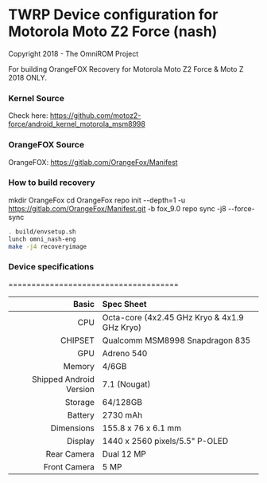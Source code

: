 # TWRP Device configuration for Motorola Moto Z2 Force (nash)

Copyright 2018 - The OmniROM Project

For building OrangeFOX Recovery for Motorola Moto Z2 Force & Moto Z 2018 ONLY.

### Kernel Source
Check here: https://github.com/motoz2-force/android_kernel_motorola_msm8998

### OrangeFOX Source
OrangeFOX: https://gitlab.com/OrangeFox/Manifest

### How to build recovery
mkdir OrangeFox
cd OrangeFox
repo init --depth=1 -u https://gitlab.com/OrangeFox/Manifest.git -b fox_9.0
repo sync -j8 --force-sync

```sh
. build/envsetup.sh
lunch omni_nash-eng
make -j4 recoveryimage
```

### Device specifications
=====================================

Basic   | Spec Sheet
-------:|:-------------------------
CPU     | Octa-core (4x2.45 GHz Kryo & 4x1.9 GHz Kryo)
CHIPSET | Qualcomm MSM8998 Snapdragon 835
GPU     | Adreno 540
Memory  | 4/6GB
Shipped Android Version | 7.1 (Nougat)
Storage | 64/128GB
Battery | 2730 mAh
Dimensions | 155.8 x 76 x 6.1 mm
Display | 1440 x 2560 pixels/5.5" P-OLED
Rear Camera  | Dual 12 MP
Front Camera | 5 MP
